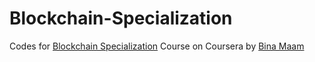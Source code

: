 # Blockchain-Specialization
Codes for [Blockchain Specialization](https://www.coursera.org/specializations/blockchain) Course on Coursera by [Bina Maam](https://www.linkedin.com/in/bina-ramamurthy/)
